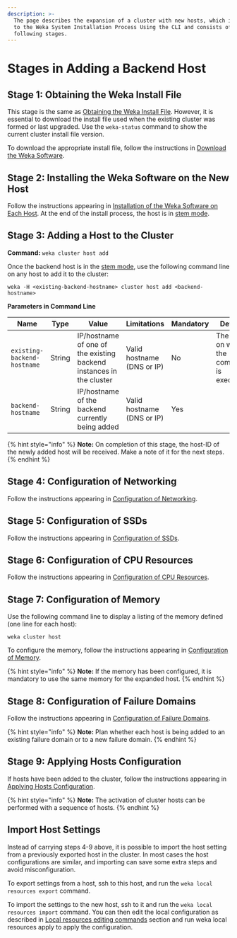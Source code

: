 ```yaml
---
description: >-
  The page describes the expansion of a cluster with new hosts, which is similar
  to the Weka System Installation Process Using the CLI and consists of the
  following stages.
---
```


# Stages in Adding a Backend Host

## Stage 1: Obtaining the Weka Install File

This stage is the same as [Obtaining the Weka Install File](../../install/bare-metal/obtaining-the-weka-install-file.md). However, it is essential to download the install file used when the existing cluster was formed or last upgraded. Use the `weka-status` command to show the current cluster install file version.

To download the appropriate install file, follow the instructions in [Download the Weka Software](../../install/bare-metal/obtaining-the-weka-install-file.md#step-2-download-the-weka-software).

## Stage 2: Installing the Weka Software on the New Host

Follow the instructions appearing in [Installation of the Weka Software on Each Host](../../install/bare-metal/using-cli.md#stage-1-installation-of-the-weka-software-on-each-host). At the end of the install process, the host is in [stem mode](../../overview/glossary.md#stem-mode).

## Stage 3: Adding a Host to the Cluster

**Command:** `weka cluster host add`

Once the backend host is in the [stem mode](../../overview/glossary.md#stem-mode), use the following command line on any host to add it to the cluster:

```
weka -H <existing-backend-hostname> cluster host add <backend-hostname>
```

**Parameters in Command Line**

| **Name**                    | **Type** | **Value**                                                           | **Limitations**            | **Mandatory** | **Default**                               |
| --------------------------- | -------- | ------------------------------------------------------------------- | -------------------------- | ------------- | ----------------------------------------- |
| `existing-backend-hostname` | String   | IP/hostname of one of the existing backend instances in the cluster | Valid hostname (DNS or IP) | No            | The host on which the command is executed |
| `backend-hostname`          | String   | IP/hostname of the backend currently being added                    | Valid hostname (DNS or IP) | Yes           |                                           |

{% hint style="info" %}
**Note:** On completion of this stage, the host-ID of the newly added host will be received. Make a note of it for the next steps.
{% endhint %}

## Stage 4: Configuration of Networking

Follow the instructions appearing in [Configuration of Networking](../../install/bare-metal/using-cli.md#stage-5-configuration-of-networking).

## Stage 5: Configuration of SSDs

Follow the instructions appearing in [Configuration of SSDs](../../install/bare-metal/using-cli.md#stage-6-configuration-of-ssds).

## Stage 6: Configuration of CPU Resources

Follow the instructions appearing in [Configuration of CPU Resources](../../install/bare-metal/using-cli.md#stage-8-configuration-of-cpu-resources).

## Stage 7: Configuration of Memory

Use the following command line to display a listing of the memory defined (one line for each host):

`weka cluster host`

To configure the memory, follow the instructions appearing in [Configuration of Memory](../../install/bare-metal/using-cli.md#stage-9-configuration-of-memory-optional).

{% hint style="info" %}
**Note:** If the memory has been configured, it is mandatory to use the same memory for the expanded host.
{% endhint %}

## Stage 8: Configuration of Failure Domains

Follow the instructions appearing in [Configuration of Failure Domains](../../install/bare-metal/using-cli.md#stage-10-configuration-of-failure-domains-optional).

{% hint style="info" %}
**Note:** Plan whether each host is being added to an existing failure domain or to a new failure domain.
{% endhint %}

## Stage 9: Applying Hosts Configuration

If hosts have been added to the cluster, follow the instructions appearing in [Applying Hosts Configuration](../../install/bare-metal/using-cli.md#stage-13-applying-hosts-configuration).&#x20;

{% hint style="info" %}
**Note:** The activation of cluster hosts can be performed with a sequence of hosts.
{% endhint %}

## Import Host Settings

Instead of carrying steps 4-9 above, it is possible to import the host setting from a previously exported host in the cluster. In most cases the host configurations are similar, and importing can save some extra steps and avoid misconfiguration.

To export settings from a host, ssh to this host, and run the `weka local resources export` command.&#x20;

To import the settings to the new host, ssh to it and run the `weka local resources import` command. You can then edit the local configuration as described in [Local resources editing commands](expansion-of-specific-resources.md#local-resources-editing-commands) section and run weka local resources apply to apply the configuration.

